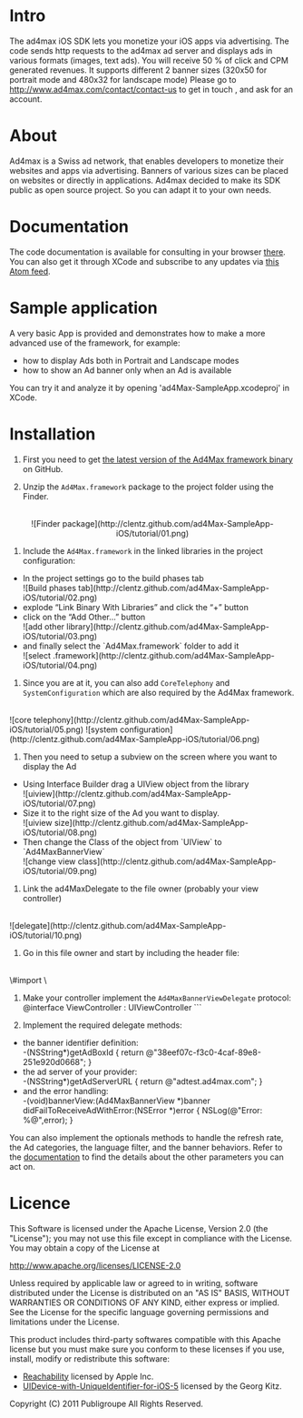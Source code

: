Intro
=======================

The ad4max iOS SDK lets you monetize your iOS apps via advertising. 
The code sends http requests to the ad4max ad server and displays ads in various formats (images, text ads).
You will receive 50 % of click and CPM generated revenues.
It supports different 2 banner sizes (320x50 for portrait mode and 480x32 for landscape mode)
Please go to http://www.ad4max.com/contact/contact-us to get in touch , and ask for an account.

About
=======================
Ad4max is a Swiss ad network, that enables developers to monetize their websites and apps via advertising. Banners of various sizes can be placed on websites or directly in applications. 
Ad4max decided to make its SDK public as open source project. So you can adapt it to your own needs.

Documentation
=======================

The code documentation is available for consulting in your browser [there](http://clentz.github.com/ad4Max-SampleApp-iOS/).
You can also get it through XCode and subscribe to any updates via [this Atom feed](http://clentz.github.com/ad4Max-SampleApp-iOS/publish/com.publigroup.ad4Max.atom).

Sample application
=======================

A very basic App is provided and demonstrates how to make a more advanced use of the framework, for example:
- how to display Ads both in Portrait and Landscape modes
- how to show an Ad banner only when an Ad is available

You can try it and analyze it by opening 'ad4Max-SampleApp.xcodeproj' in XCode.

Installation
=======================

1. First you need to get [the latest version of the Ad4Max framework binary](http://clentz.github.com/ad4Max-SampleApp-iOS/framework/Ad4Max.framework.zip) on GitHub.

1. Unzip the `Ad4Max.framework` package to the project folder using the Finder.
<br/>
<div style="text-align:center; margin: auto;">
![Finder package](http://clentz.github.com/ad4Max-SampleApp-iOS/tutorial/01.png)
</div>

1. Include the `Ad4Max.framework` in the linked libraries in the project configuration:
<ul>
<li> In the project settings go to the build phases tab
<br/>
![Build phases tab](http://clentz.github.com/ad4Max-SampleApp-iOS/tutorial/02.png)
</li>
<li> explode “Link Binary With Libraries” and click the “+” button</li>
<li> click on the “Add Other...” button
<br/>
![add other library](http://clentz.github.com/ad4Max-SampleApp-iOS/tutorial/03.png)
</li>
<li> and finally select the `Ad4Max.framework` folder to add it
<br/>
![select .framework](http://clentz.github.com/ad4Max-SampleApp-iOS/tutorial/04.png)
</li>
</ul>

1. Since you are at it, you can also add `CoreTelephony` and `SystemConfiguration` which are also required by the Ad4Max framework.
<br/>
![core telephony](http://clentz.github.com/ad4Max-SampleApp-iOS/tutorial/05.png)
![system configuration](http://clentz.github.com/ad4Max-SampleApp-iOS/tutorial/06.png)

1. Then you need to setup a subview on the screen where you want to display the Ad
<ul>
<li> Using Interface Builder drag a UIView object from the library
<br/>
![uiview](http://clentz.github.com/ad4Max-SampleApp-iOS/tutorial/07.png)
</li>
<li> Size it to the right size of the Ad you want to display.
<br/>
![uiview size](http://clentz.github.com/ad4Max-SampleApp-iOS/tutorial/08.png)
</li>
<li> Then change the Class of the object from `UIView` to `Ad4MaxBannerView`
<br/>
![change view class](http://clentz.github.com/ad4Max-SampleApp-iOS/tutorial/09.png)
</li>
</ul>

1. Link the ad4MaxDelegate to the file owner (probably your view controller)
<br/>
![delegate](http://clentz.github.com/ad4Max-SampleApp-iOS/tutorial/10.png)

1. Go in this file owner and start by including the header file:
<br/>
	\#import \<Ad4Max/Ad4Max.h\>

1. Make your controller implement the `Ad4MaxBannerViewDelegate` protocol:
	@interface ViewController : UIViewController <Ad4MaxBannerViewDelegate>```

1. Implement the required delegate methods:
<ul>
<li>the banner identifier definition:
<br/>
	-(NSString*)getAdBoxId
	{
		return @"38eef07c-f3c0-4caf-89e8-251e920d0668";
	}
</li>	
<li> the ad server of your provider:
<br/>
	-(NSString*)getAdServerURL {
    	return @"adtest.ad4max.com";
	}
</li>
<li> and the error handling:
<br/>
	-(void)bannerView:(Ad4MaxBannerView *)banner didFailToReceiveAdWithError:(NSError *)error
	{
	    NSLog(@"Error: %@",error);
	}
</li>
</ul>

You can also implement the optionals methods to handle the refresh rate, the Ad categories, the language filter, and the banner behaviors. Refer to the [documentation](http://clentz.github.com/ad4Max-SampleApp-iOS/) to find the details about the other parameters you can act on.


Licence
===========

This Software is licensed under the Apache License, Version 2.0 (the "License"); you may not
use this file except in compliance with the License.  You may obtain a copy
of the License at

http://www.apache.org/licenses/LICENSE-2.0

Unless required by applicable law or agreed to in writing, software
distributed under the License is distributed on an "AS IS" BASIS, WITHOUT
WARRANTIES OR CONDITIONS OF ANY KIND, either express or implied.  See the
License for the specific language governing permissions and limitations under
the License.

This product includes third-party softwares compatible with this Apache license but you must make sure you conform to these licenses if you use, install, modify or redistribute this software:

- [Reachability](http://developer.apple.com/library/ios/#samplecode/Reachability/Introduction/Intro.html) licensed by Apple Inc.
- [UIDevice-with-UniqueIdentifier-for-iOS-5](https://github.com/gekitz/UIDevice-with-UniqueIdentifier-for-iOS-5/blob/master/license) licensed by the Georg Kitz. 

Copyright (C) 2011 Publigroupe All Rights Reserved.
